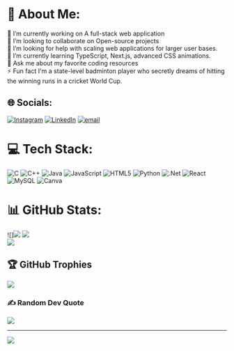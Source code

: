 # 💫 About Me:
🔭 I’m currently working on A full-stack web application<br>👯 I’m looking to collaborate on Open-source projects<br>🤝 I’m looking for help with scaling web applications for larger user bases.<br>🌱 I’m currently learning TypeScript, Next.js, advanced CSS animations.<br>💬 Ask me about my favorite coding resources<br>⚡ Fun fact I'm a state-level badminton player who secretly dreams of hitting the winning runs in a cricket World Cup.


## 🌐 Socials:
[![Instagram](https://img.shields.io/badge/Instagram-%23E4405F.svg?logo=Instagram&logoColor=white)](https://www.instagram.com/the_thunderer_as7?igsh=d2pvc2Y5MWIxdnpo) [![LinkedIn](https://img.shields.io/badge/LinkedIn-%230077B5.svg?logo=linkedin&logoColor=white)](https://www.linkedin.com/in/arman-singh-613090285/) [![email](https://img.shields.io/badge/Email-D14836?logo=gmail&logoColor=white)](mailto:777armansingh@gmail.com) 

# 💻 Tech Stack:
![C](https://img.shields.io/badge/c-%2300599C.svg?style=for-the-badge&logo=c&logoColor=white) ![C++](https://img.shields.io/badge/c++-%2300599C.svg?style=for-the-badge&logo=c%2B%2B&logoColor=white) ![Java](https://img.shields.io/badge/java-%23ED8B00.svg?style=for-the-badge&logo=openjdk&logoColor=white) ![JavaScript](https://img.shields.io/badge/javascript-%23323330.svg?style=for-the-badge&logo=javascript&logoColor=%23F7DF1E) ![HTML5](https://img.shields.io/badge/html5-%23E34F26.svg?style=for-the-badge&logo=html5&logoColor=white) ![Python](https://img.shields.io/badge/python-3670A0?style=for-the-badge&logo=python&logoColor=ffdd54)  ![.Net](https://img.shields.io/badge/.NET-5C2D91?style=for-the-badge&logo=.net&logoColor=white)  ![React](https://img.shields.io/badge/react-%2320232a.svg?style=for-the-badge&logo=react&logoColor=%2361DAFB) ![MySQL](https://img.shields.io/badge/mysql-4479A1.svg?style=for-the-badge&logo=mysql&logoColor=white) ![Canva](https://img.shields.io/badge/Canva-%2300C4CC.svg?style=for-the-badge&logo=Canva&logoColor=white)
# 📊 GitHub Stats:
![]<img src="https://github-readme-stats.vercel.app/api?username=aryanlikebugs&show_icons=true&theme=tokyonight&hide_border=true" />
![](https://nirzak-streak-stats.vercel.app/?user=ArmanSingh7&theme=transparent&hide_border=false)<br/>
![](https://github-readme-stats.vercel.app/api/top-langs/?username=ArmanSingh7&theme=dark&hide_border=false&include_all_commits=true&count_private=true&layout=compact)

## 🏆 GitHub Trophies
![](https://github-profile-trophy.vercel.app/?username=ArmanSingh7&theme=radical&no-frame=false&no-bg=false&margin-w=4)

### ✍️ Random Dev Quote
![](https://quotes-github-readme.vercel.app/api?type=horizontal&theme=radical)

---
[![](https://visitcount.itsvg.in/api?id=ArmanSingh7&icon=0&color=0)](https://visitcount.itsvg.in)

<!-- Proudly created with GPRM ( https://gprm.itsvg.in ) -->

